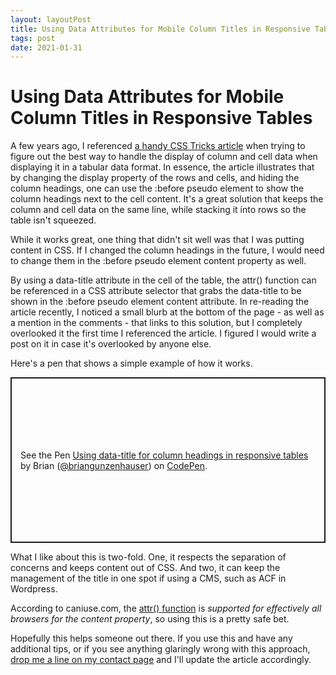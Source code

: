 ```yaml
---
layout: layoutPost
title: Using Data Attributes for Mobile Column Titles in Responsive Tables
tags: post
date: 2021-01-31
---
```


# Using Data Attributes for Mobile Column Titles in Responsive Tables

A few years ago, I referenced <a href="https://css-tricks.com/responsive-data-tables/" target="_blank">a handy CSS Tricks article</a> when trying to figure out the best way to handle the display of column and cell data when displaying it in a tabular data format. In essence, the article illustrates that by changing the display property of the rows and cells, and hiding the column headings, one can use the :before pseudo element to show the column headings next to the cell content. It's a great solution that keeps the column and cell data on the same line, while stacking it into rows so the table isn't squeezed.

While it works great, one thing that didn't sit well was that I was putting content in CSS. If I changed the column headings in the future, I would need to change them in the :before pseudo element content property as well. 

By using a data-title attribute in the cell of the table, the attr() function can be referenced in a CSS attribute selector that grabs the data-title to be shown in the :before pseudo element content attribute.  In re-reading the article recently, I noticed a small blurb at the bottom of the page - as well as a mention in the comments - that links to this solution, but I completely overlooked it the first time I referenced the article. I figured I would write a post on it in case it's overlooked by anyone else.

Here's a pen that shows a simple example of how it works.

<p class="codepen" data-height="265" data-theme-id="dark" data-default-tab="css,result" data-user="briangunzenhauser" data-slug-hash="JjboOMj" style="height: 265px; box-sizing: border-box; display: flex; align-items: center; justify-content: center; border: 2px solid; margin: 1em 0; padding: 1em;" data-pen-title="Using data-title for column headings in responsive tables">
  <span>See the Pen <a href="https://codepen.io/briangunzenhauser/pen/JjboOMj">
  Using data-title for column headings in responsive tables</a> by Brian (<a href="https://codepen.io/briangunzenhauser">@briangunzenhauser</a>)
  on <a href="https://codepen.io">CodePen</a>.</span>
</p>
<script async src="https://cpwebassets.codepen.io/assets/embed/ei.js"></script>


What I like about this is two-fold. One, it respects the separation of concerns and keeps content out of CSS. And two, it can keep the management of the title in one spot if using a CMS, such as ACF in Wordpress.

According to caniuse.com, the <a href="https://caniuse.com/?search=attr" target="_blank">attr() function</a> is <em>supported for effectively all browsers for the content property</em>, so using this is a pretty safe bet.

Hopefully this helps someone out there. If you use this and have any additional tips, or if you see anything glaringly wrong with this approach, <a href="/contact/" target="_blank">drop me a line on my contact page</a> and I'll update the article accordingly.
